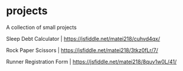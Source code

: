 # projects
A collection of small projects

Sleep Debt Calculator | 
https://jsfiddle.net/matei218/cuhvd4qx/

Rock Paper Scissors | 
https://jsfiddle.net/matei218/3tkz0fLr/7/

Runner Registration Form |
https://jsfiddle.net/matei218/8quv1w0L/41/
